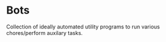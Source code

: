 # Bots
Collection of ideally automated utility programs to run various chores/perform auxilary tasks.
